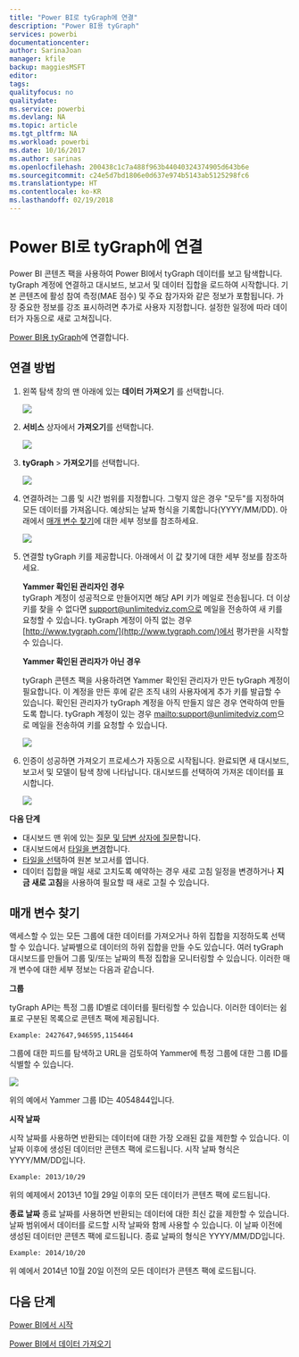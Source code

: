 ```yaml
---
title: "Power BI로 tyGraph에 연결"
description: "Power BI용 tyGraph"
services: powerbi
documentationcenter: 
author: SarinaJoan
manager: kfile
backup: maggiesMSFT
editor: 
tags: 
qualityfocus: no
qualitydate: 
ms.service: powerbi
ms.devlang: NA
ms.topic: article
ms.tgt_pltfrm: NA
ms.workload: powerbi
ms.date: 10/16/2017
ms.author: sarinas
ms.openlocfilehash: 200438c1c7a488f963b44040324374905d643b6e
ms.sourcegitcommit: c24e5d7bd1806e0d637e974b5143ab5125298fc6
ms.translationtype: HT
ms.contentlocale: ko-KR
ms.lasthandoff: 02/19/2018
---
```

# <a name="connect-to-tygraph--with-power-bi"></a>Power BI로 tyGraph에 연결
Power BI 콘텐츠 팩을 사용하여 Power BI에서 tyGraph 데이터를 보고 탐색합니다. tyGraph 계정에 연결하고 대시보드, 보고서 및 데이터 집합을 로드하여 시작합니다. 기본 콘텐츠에 활성 참여 측정(MAE 점수) 및 주요 참가자와 같은 정보가 포함됩니다. 가장 중요한 정보를 강조 표시하려면 추가로 사용자 지정합니다.  설정한 일정에 따라 데이터가 자동으로 새로 고쳐집니다.

[Power BI용 tyGraph](https://app.powerbi.com/getdata/services/tygraph)에 연결합니다.

## <a name="how-to-connect"></a>연결 방법
1. 왼쪽 탐색 창의 맨 아래에 있는 **데이터 가져오기** 를 선택합니다.
   
   ![](media/service-connect-to-tygraph/getdata.png)
2. **서비스** 상자에서 **가져오기**를 선택합니다.
   
   ![](media/service-connect-to-tygraph/services.png)
3. **tyGraph** \> **가져오기**를 선택합니다.
   
   ![](media/service-connect-to-tygraph/tygraph.png)
4. 연결하려는 그룹 및 시간 범위를 지정합니다. 그렇지 않은 경우 "모두"를 지정하여 모든 데이터를 가져옵니다. 예상되는 날짜 형식을 기록합니다(YYYY/MM/DD). 아래에서 [매개 변수 찾기](#FindingParams)에 대한 세부 정보를 참조하세요.
   
   ![](media/service-connect-to-tygraph/parameters.png)
5. 연결할 tyGraph 키를 제공합니다. 아래에서 이 값 찾기에 대한 세부 정보를 참조하세요.
   
    **Yammer 확인된 관리자인 경우**  
    tyGraph 계정이 성공적으로 만들어지면 해당 API 키가 메일로 전송됩니다. 더 이상 키를 찾을 수 없다면 support@unlimitedviz.com으로 메일을 전송하여 새 키를 요청할 수 있습니다. tyGraph 계정이 아직 없는 경우 [http://www.tygraph.com/](http://www.tygraph.com/)에서 평가판을 시작할 수 있습니다. 
   
    **Yammer 확인된 관리자가 아닌 경우**
   
    tyGraph 콘텐츠 팩을 사용하려면 Yammer 확인된 관리자가 만든 tyGraph 계정이 필요합니다. 이 계정을 만든 후에 같은 조직 내의 사용자에게 추가 키를 발급할 수 있습니다. 확인된 관리자가 tyGraph 계정을 아직 만들지 않은 경우 연락하여 만들도록 합니다. tyGraph 계정이 있는 경우 <mailto:support@unlimitedviz.com>으로 메일을 전송하여 키를 요청할 수 있습니다.
   
    ![](media/service-connect-to-tygraph/creds.png)
6. 인증이 성공하면 가져오기 프로세스가 자동으로 시작됩니다. 완료되면 새 대시보드, 보고서 및 모델이 탐색 창에 나타납니다. 대시보드를 선택하여 가져온 데이터를 표시합니다.
   
    ![](media/service-connect-to-tygraph/dashboard.png)

**다음 단계**

* 대시보드 맨 위에 있는 [질문 및 답변 상자에 질문](power-bi-q-and-a.md)합니다.
* 대시보드에서 [타일을 변경](service-dashboard-edit-tile.md)합니다.
* [타일을 선택](service-dashboard-tiles.md)하여 원본 보고서를 엽니다.
* 데이터 집합을 매일 새로 고치도록 예약하는 경우 새로 고침 일정을 변경하거나 **지금 새로 고침**을 사용하여 필요할 때 새로 고칠 수 있습니다.

<a name="FindingParams"></a>

## <a name="finding-parameters"></a>매개 변수 찾기
액세스할 수 있는 모든 그룹에 대한 데이터를 가져오거나 하위 집합을 지정하도록 선택할 수 있습니다. 날짜별으로 데이터의 하위 집합을 만들 수도 있습니다. 여러 tyGraph 대시보드를 만들어 그룹 및/또는 날짜의 특정 집합을 모니터링할 수 있습니다. 이러한 매개 변수에 대한 세부 정보는 다음과 같습니다.

**그룹**

tyGraph API는 특정 그룹 ID별로 데이터를 필터링할 수 있습니다. 이러한 데이터는 쉼표로 구분된 목록으로 콘텐츠 팩에 제공됩니다. 

    Example: 2427647,946595,1154464


그룹에 대한 피드를 탐색하고 URL을 검토하여 Yammer에 특정 그룹에 대한 그룹 ID를 식별할 수 있습니다.

![](media/service-connect-to-tygraph/yammer.png)

위의 예에서 Yammer 그룹 ID는 4054844입니다.

**시작 날짜**

시작 날짜를 사용하면 반환되는 데이터에 대한 가장 오래된 값을 제한할 수 있습니다. 이 날짜 이후에 생성된 데이터만 콘텐츠 팩에 로드됩니다. 시작 날짜 형식은 YYYY/MM/DD입니다. 

    Example: 2013/10/29

위의 예제에서 2013년 10월 29일 이후의 모든 데이터가 콘텐츠 팩에 로드됩니다. 

**종료 날짜** 종료 날짜를 사용하면 반환되는 데이터에 대한 최신 값을 제한할 수 있습니다. 날짜 범위에서 데이터를 로드할 시작 날짜와 함께 사용할 수 있습니다. 이 날짜 이전에 생성된 데이터만 콘텐츠 팩에 로드됩니다. 종료 날짜의 형식은 YYYY/MM/DD입니다. 

    Example: 2014/10/20

위 예에서 2014년 10월 20일 이전의 모든 데이터가 콘텐츠 팩에 로드됩니다. 

## <a name="next-steps"></a>다음 단계
[Power BI에서 시작](service-get-started.md)

[Power BI에서 데이터 가져오기](service-get-data.md)

